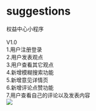 # suggestions
权益中心小程序<br><br>
V1.0<br>
1.用户注册登录<br>
2.用户发表观点<br>
3.用户查看其它观点<br>
4.新增模糊搜索功能<br>
5.新增意见详情页<br>
6.新增评论点赞功能<br>
7.用户查看自己的评论以及发表内容<br>
<image src='http://bmob-cdn-20067.b0.upaiyun.com/2018/07/05/b215114d40a1a2268058b16a7facbfd6.png'>
